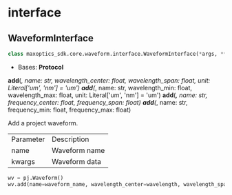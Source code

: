 
# interface

## WaveformInterface

```py
class maxoptics_sdk.core.waveform.interface.WaveformInterface(*args, **kwargs)
```
- Bases: **Protocol**


__add__(*, name: str, wavelength_center: float, wavelength_span: float, unit: Literal['um', 'nm'] = 'um')
__add__(*, name: str, wavelength_min: float, wavelength_max: float, unit: Literal['um', 'nm'] = 'um')
__add__(*, name: str, frequency_center: float, frequency_span: float)
__add__(*, name: str, frequency_min: float, frequency_max: float)



Add a project waveform.

<table class="custom-table">
  <tr>
    <td class="typeface">Parameter</td>
    <td class="typeface">Description</td>
  </tr>
  <tr>
    <td>name</td>
    <td>Waveform name</td>
  </tr>
  <tr>
    <td>kwargs</td>
    <td>Waveform data</td>
  </tr>
</table>

```py
wv = pj.Waveform()
wv.add(name=waveform_name, wavelength_center=wavelength, wavelength_span=0.1)
```